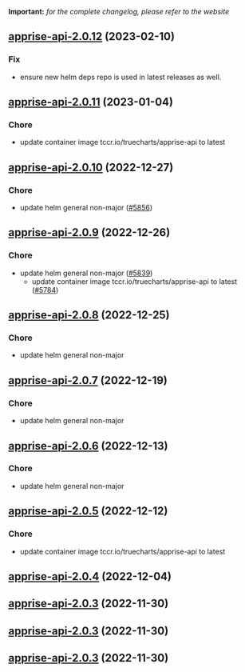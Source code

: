 **Important:**
*for the complete changelog, please refer to the website*




## [apprise-api-2.0.12](https://github.com/truecharts/charts/compare/apprise-api-2.0.11...apprise-api-2.0.12) (2023-02-10)

### Fix

- ensure new helm deps repo is used in latest releases as well.
  
  


## [apprise-api-2.0.11](https://github.com/truecharts/charts/compare/apprise-api-2.0.10...apprise-api-2.0.11) (2023-01-04)

### Chore

- update container image tccr.io/truecharts/apprise-api to latest
  
  


## [apprise-api-2.0.10](https://github.com/truecharts/charts/compare/apprise-api-2.0.9...apprise-api-2.0.10) (2022-12-27)

### Chore

- update helm general non-major ([#5856](https://github.com/truecharts/charts/issues/5856))
  
  


## [apprise-api-2.0.9](https://github.com/truecharts/charts/compare/apprise-api-2.0.8...apprise-api-2.0.9) (2022-12-26)

### Chore

- update helm general non-major ([#5839](https://github.com/truecharts/charts/issues/5839))
  - update container image tccr.io/truecharts/apprise-api to latest ([#5784](https://github.com/truecharts/charts/issues/5784))
  
  


## [apprise-api-2.0.8](https://github.com/truecharts/charts/compare/apprise-api-2.0.7...apprise-api-2.0.8) (2022-12-25)

### Chore

- update helm general non-major
  
  


## [apprise-api-2.0.7](https://github.com/truecharts/charts/compare/apprise-api-2.0.6...apprise-api-2.0.7) (2022-12-19)

### Chore

- update helm general non-major
  
  


## [apprise-api-2.0.6](https://github.com/truecharts/charts/compare/apprise-api-2.0.5...apprise-api-2.0.6) (2022-12-13)

### Chore

- update helm general non-major
  
  


## [apprise-api-2.0.5](https://github.com/truecharts/charts/compare/apprise-api-2.0.4...apprise-api-2.0.5) (2022-12-12)

### Chore

- update container image tccr.io/truecharts/apprise-api to latest
  
  


## [apprise-api-2.0.4](https://github.com/truecharts/charts/compare/apprise-api-2.0.3...apprise-api-2.0.4) (2022-12-04)




## [apprise-api-2.0.3](https://github.com/truecharts/charts/compare/apprise-api-2.0.2...apprise-api-2.0.3) (2022-11-30)




## [apprise-api-2.0.3](https://github.com/truecharts/charts/compare/apprise-api-2.0.2...apprise-api-2.0.3) (2022-11-30)




## [apprise-api-2.0.3](https://github.com/truecharts/charts/compare/apprise-api-2.0.2...apprise-api-2.0.3) (2022-11-30)




